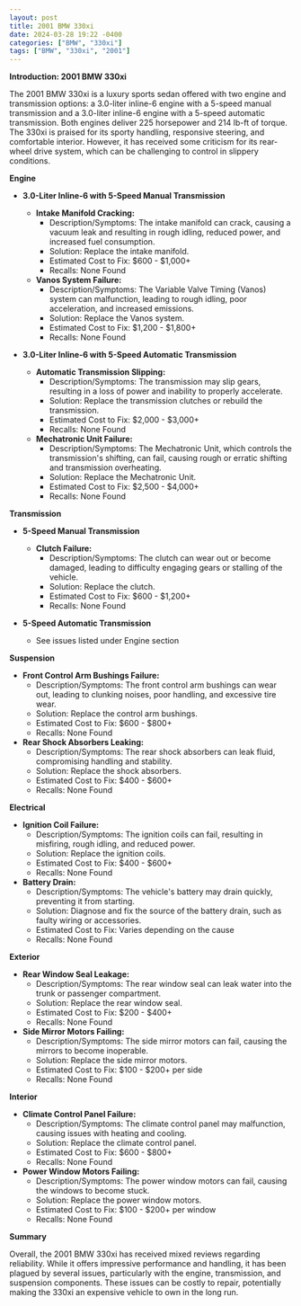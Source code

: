 ```yaml
---
layout: post
title: 2001 BMW 330xi
date: 2024-03-28 19:22 -0400
categories: ["BMW", "330xi"]
tags: ["BMW", "330xi", "2001"]
---
```

**Introduction: 2001 BMW 330xi**

The 2001 BMW 330xi is a luxury sports sedan offered with two engine and transmission options: a 3.0-liter inline-6 engine with a 5-speed manual transmission and a 3.0-liter inline-6 engine with a 5-speed automatic transmission. Both engines deliver 225 horsepower and 214 lb-ft of torque. The 330xi is praised for its sporty handling, responsive steering, and comfortable interior. However, it has received some criticism for its rear-wheel drive system, which can be challenging to control in slippery conditions.

**Engine**

* **3.0-Liter Inline-6 with 5-Speed Manual Transmission**
    * **Intake Manifold Cracking:**
        * Description/Symptoms: The intake manifold can crack, causing a vacuum leak and resulting in rough idling, reduced power, and increased fuel consumption.
        * Solution: Replace the intake manifold.
        * Estimated Cost to Fix: $600 - $1,000+
        * Recalls: None Found
    * **Vanos System Failure:**
        * Description/Symptoms: The Variable Valve Timing (Vanos) system can malfunction, leading to rough idling, poor acceleration, and increased emissions.
        * Solution: Replace the Vanos system.
        * Estimated Cost to Fix: $1,200 - $1,800+
        * Recalls: None Found

* **3.0-Liter Inline-6 with 5-Speed Automatic Transmission**
    * **Automatic Transmission Slipping:**
        * Description/Symptoms: The transmission may slip gears, resulting in a loss of power and inability to properly accelerate.
        * Solution: Replace the transmission clutches or rebuild the transmission.
        * Estimated Cost to Fix: $2,000 - $3,000+
        * Recalls: None Found
    * **Mechatronic Unit Failure:**
        * Description/Symptoms: The Mechatronic Unit, which controls the transmission's shifting, can fail, causing rough or erratic shifting and transmission overheating.
        * Solution: Replace the Mechatronic Unit.
        * Estimated Cost to Fix: $2,500 - $4,000+
        * Recalls: None Found

**Transmission**

* **5-Speed Manual Transmission**
    * **Clutch Failure:**
        * Description/Symptoms: The clutch can wear out or become damaged, leading to difficulty engaging gears or stalling of the vehicle.
        * Solution: Replace the clutch.
        * Estimated Cost to Fix: $600 - $1,200+
        * Recalls: None Found

* **5-Speed Automatic Transmission**
    * See issues listed under Engine section

**Suspension**

* **Front Control Arm Bushings Failure:**
    * Description/Symptoms: The front control arm bushings can wear out, leading to clunking noises, poor handling, and excessive tire wear.
    * Solution: Replace the control arm bushings.
    * Estimated Cost to Fix: $600 - $800+
    * Recalls: None Found
* **Rear Shock Absorbers Leaking:**
    * Description/Symptoms: The rear shock absorbers can leak fluid, compromising handling and stability.
    * Solution: Replace the shock absorbers.
    * Estimated Cost to Fix: $400 - $600+
    * Recalls: None Found

**Electrical**

* **Ignition Coil Failure:**
    * Description/Symptoms: The ignition coils can fail, resulting in misfiring, rough idling, and reduced power.
    * Solution: Replace the ignition coils.
    * Estimated Cost to Fix: $400 - $600+
    * Recalls: None Found
* **Battery Drain:**
    * Description/Symptoms: The vehicle's battery may drain quickly, preventing it from starting.
    * Solution: Diagnose and fix the source of the battery drain, such as faulty wiring or accessories.
    * Estimated Cost to Fix: Varies depending on the cause
    * Recalls: None Found

**Exterior**

* **Rear Window Seal Leakage:**
    * Description/Symptoms: The rear window seal can leak water into the trunk or passenger compartment.
    * Solution: Replace the rear window seal.
    * Estimated Cost to Fix: $200 - $400+
    * Recalls: None Found
* **Side Mirror Motors Failing:**
    * Description/Symptoms: The side mirror motors can fail, causing the mirrors to become inoperable.
    * Solution: Replace the side mirror motors.
    * Estimated Cost to Fix: $100 - $200+ per side
    * Recalls: None Found

**Interior**

* **Climate Control Panel Failure:**
    * Description/Symptoms: The climate control panel may malfunction, causing issues with heating and cooling.
    * Solution: Replace the climate control panel.
    * Estimated Cost to Fix: $600 - $800+
    * Recalls: None Found
* **Power Window Motors Failing:**
    * Description/Symptoms: The power window motors can fail, causing the windows to become stuck.
    * Solution: Replace the power window motors.
    * Estimated Cost to Fix: $100 - $200+ per window
    * Recalls: None Found

**Summary**

Overall, the 2001 BMW 330xi has received mixed reviews regarding reliability. While it offers impressive performance and handling, it has been plagued by several issues, particularly with the engine, transmission, and suspension components. These issues can be costly to repair, potentially making the 330xi an expensive vehicle to own in the long run.
